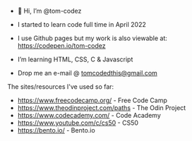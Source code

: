 - 👋  Hi, I’m @tom-codez

- I started to learn code full time in April 2022

- I use Github pages but my work is also viewable at: https://codepen.io/tom-codez

- I’m learning HTML, CSS, C & Javascript

- Drop me an e-mail @ tomcodedthis@gmail.com

The sites/resources I've used so far:

- https://www.freecodecamp.org/ - Free Code Camp
- https://www.theodinproject.com/paths - The Odin Project
- https://www.codecademy.com/ - Code Academy
- https://www.youtube.com/c/cs50 - CS50
- https://bento.io/ - Bento.io
<!---
tom-codez/tom-codez is a ✨ special ✨ repository because its `README.md` (this file) appears on your GitHub profile.
You can click the Preview link to take a look at your changes.
--->
